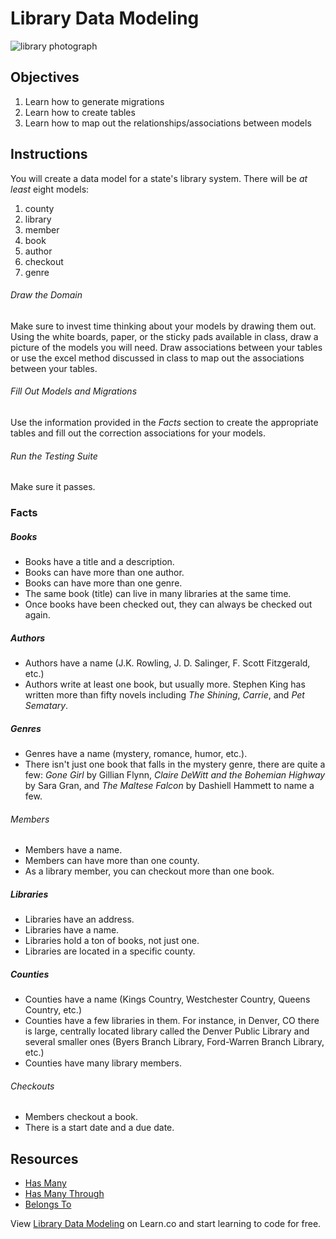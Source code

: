 # Library Data Modeling

![library photograph](https://s3-us-west-2.amazonaws.com/web-dev-readme-photos/rails/library.jpg)

## Objectives  
1. Learn how to generate migrations
2. Learn how to create tables 
3. Learn how to map out the relationships/associations between models

## Instructions

You will create a data model for a state's library system. There will be *at least* eight models:

1. county
2. library
3. member
4. book
5. author
6. checkout  
7. genre  

###### Draw the Domain  
Make sure to invest time thinking about your models by drawing them out. Using the white boards, paper, or the sticky pads available in class, draw a picture of the models you will need. Draw associations between your tables or use the excel method discussed in class to map out the associations between your tables.
  
###### Fill Out Models and Migrations
Use the information provided in the *Facts* section to create the appropriate tables and fill out the correction   associations for your models.
  
###### Run the Testing Suite
  Make sure it passes.  
  
### Facts

##### Books
* Books have a title and a description.
* Books can have more than one author.
* Books can have more than one genre.
* The same book (title) can live in many libraries at the same time.
* Once books have been checked out, they can always be checked out again.
  
##### Authors
* Authors have a name (J.K. Rowling, J. D. Salinger, F. Scott Fitzgerald, etc.)
* Authors write at least one book, but usually more. Stephen King has written more than fifty novels including *The   Shining*, *Carrie*, and *Pet Sematary*.
  
##### Genres
* Genres have a name (mystery, romance, humor, etc.).
* There isn't just one book that falls in the mystery genre, there are quite a few: *Gone Girl* by Gillian Flynn, *Claire DeWitt and the Bohemian Highway* by Sara Gran, and *The Maltese Falcon* by Dashiell Hammett to name a few.
  
###### Members
* Members have a name.
* Members can have more than one county.
* As a library member, you can checkout more than one book.
  
##### Libraries
* Libraries have an address.
* Libraries have a name.
* Libraries hold a ton of books, not just one.
* Libraries are located in a specific county.
  
##### Counties
* Counties have a name (Kings Country, Westchester Country, Queens Country, etc.)
* Counties have a few libraries in them. For instance, in Denver, CO there is large, centrally located library called   the Denver Public Library and several smaller ones (Byers Branch Library, Ford-Warren Branch Library, etc.)
* Counties have many library members.
  
###### Checkouts
* Members checkout a book.
* There is a start date and a due date.


## Resources
* [Has Many](http://guides.rubyonrails.org/association_basics.html#the-has-many-association)
* [Has Many Through](http://guides.rubyonrails.org/association_basics.html#the-has-many-through-association)
* [Belongs To](http://guides.rubyonrails.org/association_basics.html#the-belongs-to-association)

<p data-visibility='hidden'>View <a href='https://learn.co/lessons/rails-associations-library' title='Library Data Modeling'>Library Data Modeling</a> on Learn.co and start learning to code for free.</p>
